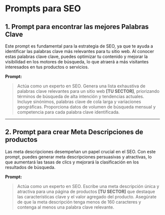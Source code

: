 # Prompts para SEO

## 1. Prompt para encontrar las mejores Palabras Clave

Este prompt es fundamental para la estrategia de SEO, ya que te ayuda a identificar las palabras clave más relevantes para tu sitio web. Al conocer estas palabras clave clave, puedes optimizar tu contenido y mejorar la visibilidad en los motores de búsqueda, lo que atraerá a más visitantes interesados en tus productos o servicios.

**Prompt:**

> Actúa como un experto en SEO. Genera una lista exhaustiva de palabras clave relevantes para un sitio web **[TU SECTOR]**, priorizando términos de búsqueda de alta intención y tendencias actuales. Incluye sinónimos, palabras clave de cola larga y variaciones geográficas. Proporciona datos de volumen de búsqueda mensual y competencia para cada palabra clave identificada.

---

## 2. Prompt para crear Meta Descripciones de productos

Las meta descripciones desempeñan un papel crucial en el SEO. Con este prompt, puedes generar meta descripciones persuasivas y atractivas, lo que aumentará las tasas de clics y mejorará la clasificación en los resultados de búsqueda.

**Prompt:**

> Actúa como un experto en SEO. Escribe una meta descripción única y atractiva para una página de productos **[TU SECTOR]** que destaque las características clave y el valor agregado del producto. Asegúrate de que la meta descripción tenga menos de 160 caracteres y contenga al menos una palabra clave relevante.
